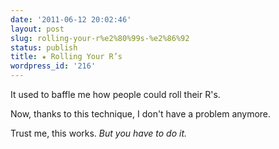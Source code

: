```yaml
---
date: '2011-06-12 20:02:46'
layout: post
slug: rolling-your-r%e2%80%99s-%e2%86%92
status: publish
title: ★ Rolling Your R’s
wordpress_id: '216'
---
```


It used to baffle me how people could roll their R's.

Now, thanks to this technique, I don't have a problem anymore.

Trust me, this works. _But you have to do it._

